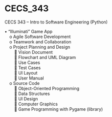 # CECS_343
CECS 343 – Intro to Software Engineering (Python)

•	“Illuminati” Game App <br/>
&nbsp;&nbsp;&nbsp;&nbsp;o	Agile Software Development <br/>
&nbsp;&nbsp;&nbsp;&nbsp;o	Teamwork and Collaboration <br/>
&nbsp;&nbsp;&nbsp;&nbsp;o	Project Planning and Design <br/>
&nbsp;&nbsp;&nbsp;&nbsp;&nbsp;&nbsp;&nbsp;&nbsp;	Vision Document <br/>
&nbsp;&nbsp;&nbsp;&nbsp;&nbsp;&nbsp;&nbsp;&nbsp;	Flowchart and UML Diagram <br/>
&nbsp;&nbsp;&nbsp;&nbsp;&nbsp;&nbsp;&nbsp;&nbsp;	Use Cases <br/>
&nbsp;&nbsp;&nbsp;&nbsp;&nbsp;&nbsp;&nbsp;&nbsp;	Test Cases <br/>
&nbsp;&nbsp;&nbsp;&nbsp;&nbsp;&nbsp;&nbsp;&nbsp;	UI Layout <br/>
&nbsp;&nbsp;&nbsp;&nbsp;&nbsp;&nbsp;&nbsp;&nbsp;	User Manual <br/>
&nbsp;&nbsp;&nbsp;&nbsp;o	Source Code <br/>
&nbsp;&nbsp;&nbsp;&nbsp;&nbsp;&nbsp;&nbsp;&nbsp;	Object-Oriented Programming <br/>
&nbsp;&nbsp;&nbsp;&nbsp;&nbsp;&nbsp;&nbsp;&nbsp;	Data Structures <br/>
&nbsp;&nbsp;&nbsp;&nbsp;&nbsp;&nbsp;&nbsp;&nbsp;	UI Design <br/>
&nbsp;&nbsp;&nbsp;&nbsp;&nbsp;&nbsp;&nbsp;&nbsp;	Computer Graphics <br/>
&nbsp;&nbsp;&nbsp;&nbsp;&nbsp;&nbsp;&nbsp;&nbsp;	Game Programming with Pygame (library) <br/>
